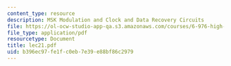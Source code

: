 ```yaml
---
content_type: resource
description: MSK Modulation and Clock and Data Recovery Circuits
file: https://ol-ocw-studio-app-qa.s3.amazonaws.com/courses/6-976-high-speed-communication-circuits-and-systems-spring-2003/b396ec97fe1fc0eb7e39e88bf86c2979_lec21.pdf
file_type: application/pdf
resourcetype: Document
title: lec21.pdf
uid: b396ec97-fe1f-c0eb-7e39-e88bf86c2979
---
```

